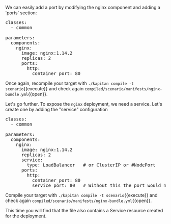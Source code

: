 We can easily add a port by modifying the nginx component and adding a 'ports' section:

<pre class="file" data-filename="inventory/targets/scenario.yml" data-target="replace">
classes:
  - common

parameters:
  components:
    nginx:
      image: nginx:1.14.2
      replicas: 2
      ports:
        http:
          container_port: 80
</pre>

Once again, recompile your target with `./kapitan compile -t scenario`{{execute}} and check again `compiled/scenario/manifests/nginx-bundle.yml`{{open}}.

Let's go further. To expose the `nginx` deployment, we need a service.
Let's create one by adding the "service" configuration

<pre class="file" data-filename="inventory/targets/scenario.yml" data-target="replace">
classes:
  - common

parameters:
  components:
    nginx:
      image: nginx:1.14.2
      replicas: 2
      service:
        type: LoadBalancer   # or ClusterIP or #NodePort
      ports:
        http:
          container_port: 80
          service_port: 80   # Without this the port would not be exposed
</pre>

Compile your target with `./kapitan compile -t scenario`{{execute}} and check again `compiled/scenario/manifests/nginx-bundle.yml`{{open}}.

This time you will find that the file also contains a Service resource created for the deployment.
